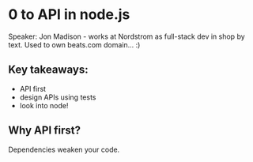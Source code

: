 # 0 to API in node.js
Speaker: Jon Madison - works at Nordstrom as full-stack dev in shop by text. Used to own beats.com domain... :)

## Key takeaways:
- API first
- design APIs using tests
- look into node!

## Why API first?
Dependencies weaken your code. 

